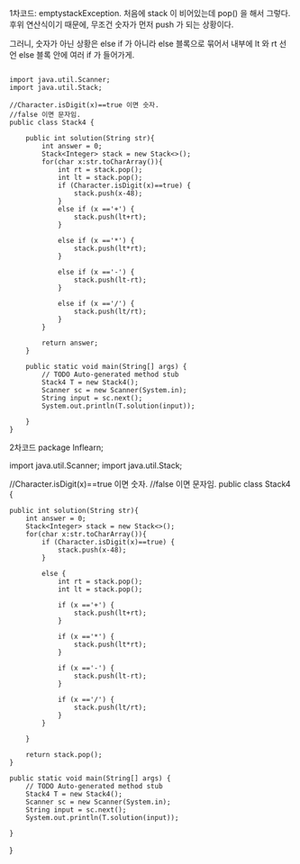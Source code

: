 1차코드: 
emptystackException.
처음에 stack 이 비어있는데 pop() 을 해서 그렇다. 
후위 연산식이기 때문에, 무조건 숫자가 먼저 push 가 되는 상황이다. 

그러니, 숫자가 아닌 상황은 else if 가 아니라 else 블록으로 묶어서 내부에 lt 와 rt 선언 
else 블록 안에 여러 if 가 들어가게. 

```

import java.util.Scanner;
import java.util.Stack;

//Character.isDigit(x)==true 이면 숫자.
//false 이면 문자임.
public class Stack4 {

    public int solution(String str){
        int answer = 0;
        Stack<Integer> stack = new Stack<>();
        for(char x:str.toCharArray()){
            int rt = stack.pop();
            int lt = stack.pop();
            if (Character.isDigit(x)==true) {
                stack.push(x-48);
            }
            else if (x =='+') {
                stack.push(lt+rt);
            }

            else if (x =='*') {
                stack.push(lt*rt);
            }

            else if (x =='-') {
                stack.push(lt-rt);
            }

            else if (x =='/') {
                stack.push(lt/rt);
            }
        }

        return answer;
    }

    public static void main(String[] args) {
        // TODO Auto-generated method stub
        Stack4 T = new Stack4();
        Scanner sc = new Scanner(System.in);
        String input = sc.next();
        System.out.println(T.solution(input));

    }
}

```

2차코드
package Inflearn;

import java.util.Scanner;
import java.util.Stack;

//Character.isDigit(x)==true 이면 숫자.
//false 이면 문자임.
public class Stack4 {

    public int solution(String str){
        int answer = 0;
        Stack<Integer> stack = new Stack<>();
        for(char x:str.toCharArray()){
            if (Character.isDigit(x)==true) {
                stack.push(x-48);
            }

            else {
                int rt = stack.pop();
                int lt = stack.pop();

                if (x =='+') {
                    stack.push(lt+rt);
                }

                if (x =='*') {
                    stack.push(lt*rt);
                }

                if (x =='-') {
                    stack.push(lt-rt);
                }

                if (x =='/') {
                    stack.push(lt/rt);
                }
            }

        }

        return stack.pop();
    }

    public static void main(String[] args) {
        // TODO Auto-generated method stub
        Stack4 T = new Stack4();
        Scanner sc = new Scanner(System.in);
        String input = sc.next();
        System.out.println(T.solution(input));

    }
}
